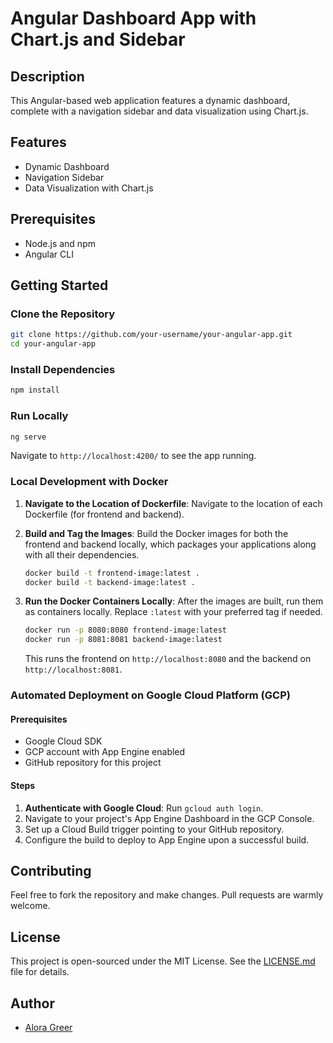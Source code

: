 
# Angular Dashboard App with Chart.js and Sidebar

## Description
This Angular-based web application features a dynamic dashboard, complete with a navigation sidebar and data visualization using Chart.js.

## Features
- Dynamic Dashboard
- Navigation Sidebar
- Data Visualization with Chart.js

## Prerequisites
- Node.js and npm
- Angular CLI

## Getting Started

### Clone the Repository
```bash
git clone https://github.com/your-username/your-angular-app.git
cd your-angular-app
```

### Install Dependencies
```bash
npm install
```

### Run Locally
```bash
ng serve
```
Navigate to `http://localhost:4200/` to see the app running.

### Local Development with Docker 

1. **Navigate to the Location of Dockerfile**: Navigate to the location of each Dockerfile (for frontend and backend).

2. **Build and Tag the Images**: Build the Docker images for both the frontend and backend locally, which packages your applications along with all their dependencies.

    ```bash
    docker build -t frontend-image:latest .
    docker build -t backend-image:latest .
    ```

3. **Run the Docker Containers Locally**: After the images are built, run them as containers locally. Replace `:latest` with your preferred tag if needed.

    ```bash
    docker run -p 8080:8080 frontend-image:latest
    docker run -p 8081:8081 backend-image:latest
    ```

    This runs the frontend on `http://localhost:8080` and the backend on `http://localhost:8081`.

### Automated Deployment on Google Cloud Platform (GCP)

#### Prerequisites
- Google Cloud SDK
- GCP account with App Engine enabled
- GitHub repository for this project

#### Steps
1. **Authenticate with Google Cloud**: Run `gcloud auth login`.
2. Navigate to your project's App Engine Dashboard in the GCP Console.
3. Set up a Cloud Build trigger pointing to your GitHub repository.
4. Configure the build to deploy to App Engine upon a successful build.

## Contributing
Feel free to fork the repository and make changes. Pull requests are warmly welcome.

## License
This project is open-sourced under the MIT License. See the [LICENSE.md](LICENSE.md) file for details.

## Author
- [Alora Greer](mailto:alora.greer@gmail.com)
